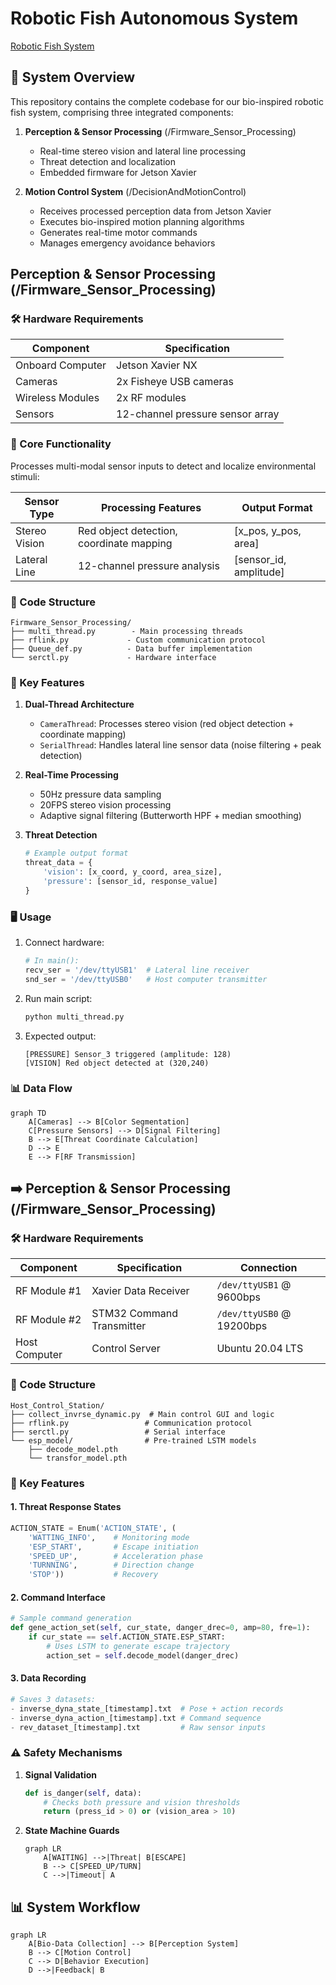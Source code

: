 
# Robotic Fish Autonomous System

[Robotic Fish System](https://github.com/CASIA-RoboticFish/StressBehavior-RoboFish/blob/main/roboticfish.PNG?raw=true)


## 🌊 System Overview

This repository contains the complete codebase for our bio-inspired robotic fish system, comprising three integrated components:

1. **Perception & Sensor Processing** (/Firmware_Sensor_Processing)  
   - Real-time stereo vision and lateral line processing
   - Threat detection and localization
   - Embedded firmware for Jetson Xavier

2. **Motion Control System** (/DecisionAndMotionControl)  
   - Receives processed perception data from Jetson Xavier
   - Executes bio-inspired motion planning algorithms
   - Generates real-time motor commands
   - Manages emergency avoidance behaviors







## Perception & Sensor Processing (/Firmware_Sensor_Processing)

### 🛠 Hardware Requirements

| Component              | Specification                          |
|------------------------|----------------------------------------|
| Onboard Computer       | Jetson Xavier NX                       |
| Cameras                | 2x Fisheye USB cameras  |
| Wireless Modules       | 2x RF modules   |
| Sensors                | 12-channel pressure sensor array       |


### 📌 Core Functionality
Processes multi-modal sensor inputs to detect and localize environmental stimuli:

| Sensor Type       | Processing Features                  | Output Format           |
|-------------------|--------------------------------------|-------------------------|
| Stereo Vision     | Red object detection, coordinate mapping | [x_pos, y_pos, area] |
| Lateral Line      | 12-channel pressure analysis         | [sensor_id, amplitude] |

### 📂 Code Structure
```
Firmware_Sensor_Processing/
├── multi_thread.py        - Main processing threads
├── rflink.py             - Custom communication protocol
├── Queue_def.py          - Data buffer implementation
└── serctl.py             - Hardware interface
```

### 🚀 Key Features

1. **Dual-Thread Architecture**  
   - `CameraThread`: Processes stereo vision (red object detection + coordinate mapping)
   - `SerialThread`: Handles lateral line sensor data (noise filtering + peak detection)

2. **Real-Time Processing**  
   - 50Hz pressure data sampling
   - 20FPS stereo vision processing
   - Adaptive signal filtering (Butterworth HPF + median smoothing)

3. **Threat Detection**  
   ```python
   # Example output format
   threat_data = {
       'vision': [x_coord, y_coord, area_size],
       'pressure': [sensor_id, response_value]
   }
   ```

### 🖥 Usage

1. Connect hardware:
   ```python
   # In main():
   recv_ser = '/dev/ttyUSB1'  # Lateral line receiver
   snd_ser = '/dev/ttyUSB0'   # Host computer transmitter
   ```

2. Run main script:
   ```bash
   python multi_thread.py
   ```

3. Expected output:
   ```
   [PRESSURE] Sensor_3 triggered (amplitude: 128)
   [VISION] Red object detected at (320,240) 
   ```

### 📊 Data Flow

```mermaid
graph TD
    A[Cameras] --> B[Color Segmentation]
    C[Pressure Sensors] --> D[Signal Filtering]
    B --> E[Threat Coordinate Calculation]
    D --> E
    E --> F[RF Transmission]
```






## ➡️ Perception & Sensor Processing (/Firmware_Sensor_Processing)

### 🛠 Hardware Requirements

| Component              | Specification                          | Connection           |
|-----------------------|---------------------------------------|---------------------|
| RF Module #1          | Xavier Data Receiver                  | `/dev/ttyUSB1` @ 9600bps |
| RF Module #2          | STM32 Command Transmitter             | `/dev/ttyUSB0` @ 19200bps |
| Host Computer         | Control Server                        | Ubuntu 20.04 LTS    |

### 📂 Code Structure

```
Host_Control_Station/
├── collect_invrse_dynamic.py  # Main control GUI and logic
├── rflink.py                 # Communication protocol
├── serctl.py                 # Serial interface
└── esp_model/                # Pre-trained LSTM models
    ├── decode_model.pth
    └── transfor_model.pth
```

### 🔌 Key Features

#### 1. Threat Response States
```python
ACTION_STATE = Enum('ACTION_STATE', (
    'WATTING_INFO',    # Monitoring mode
    'ESP_START',       # Escape initiation
    'SPEED_UP',        # Acceleration phase
    'TURNNING',        # Direction change
    'STOP'))           # Recovery
```

#### 2. Command Interface
```python
# Sample command generation
def gene_action_set(self, cur_state, danger_drec=0, amp=80, fre=1):
    if cur_state == self.ACTION_STATE.ESP_START:
        # Uses LSTM to generate escape trajectory
        action_set = self.decode_model(danger_drec)
```

#### 3. Data Recording
```python
# Saves 3 datasets:
- inverse_dyna_state_[timestamp].txt  # Pose + action records
- inverse_dyna_action_[timestamp].txt # Command sequence  
- rev_dataset_[timestamp].txt         # Raw sensor inputs
```
### ⚠️ Safety Mechanisms

1. **Signal Validation**
   ```python
   def is_danger(self, data):
       # Checks both pressure and vision thresholds
       return (press_id > 0) or (vision_area > 10)
   ```

2. **State Machine Guards**
   ```mermaid
   graph LR
       A[WAITING] -->|Threat| B[ESCAPE]
       B --> C[SPEED_UP/TURN]
       C -->|Timeout| A
   ```




## 📊 System Workflow
```mermaid
graph LR
    A[Bio-Data Collection] --> B[Perception System]
    B --> C[Motion Control]
    C --> D[Behavior Execution]
    D -->|Feedback| B
```
